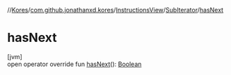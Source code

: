//[Kores](../../../../index.md)/[com.github.jonathanxd.kores](../../index.md)/[InstructionsView](../index.md)/[SubIterator](index.md)/[hasNext](has-next.md)

# hasNext

[jvm]\
open operator override fun [hasNext](has-next.md)(): [Boolean](https://kotlinlang.org/api/latest/jvm/stdlib/kotlin/-boolean/index.html)
